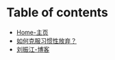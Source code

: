 # Table of contents

* [Home-主页](README.md)
* [如何克服习惯性放弃？](ru-he-ke-fu-xi-guan-xing-fang-qi.md)
* [刘振江-博客](https://better-jiang.github.io/)

